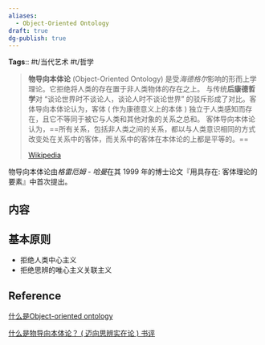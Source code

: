 ```yaml
---
aliases:
  - Object-Oriented Ontology
draft: true
dg-publish: true
---
```

**Tags**:: #t/当代艺术 #t/哲学

> **物导向本体论** (Object-Oriented Ontology) 是受*海德格尔*影响的形而上学理论。它拒绝将人类的存在置于非人类物体的存在之上。 与传统**后康德哲学**对 “谈论世界时不谈论人，谈论人时不谈论世界” 的驳斥形成了对比。客体导向本体论认为，客体 ( 作为康德意义上的本体 ) 独立于人类感知而存在，且它不等同于被它与人类和其他对象的关系之总和。 客体导向本体论认为，==所有关系，包括非人类之间的关系，都以与人类意识相同的方式改变处在关系中的客体，而关系中的客体在本体论的上都是平等的。==
>
> [Wikipedia](https://en.wikipedia.org/wiki/Object-oriented_ontology)

物导向本体论由*格雷厄姆 - 哈曼*在其 1999 年的博士论文『用具存在: 客体理论的要素』中首次提出。

## 内容

## 基本原则

- 拒绝人类中心主义
- 拒绝思辨的唯心主义关联主义

## Reference

[什么是Object-oriented ontology](https://www.zhihu.com/question/65443238/answer/803824222)

[什么是物导向本体论？ ( 迈向思辨实在论 ) 书评](https://book.douban.com/review/13192770/)

